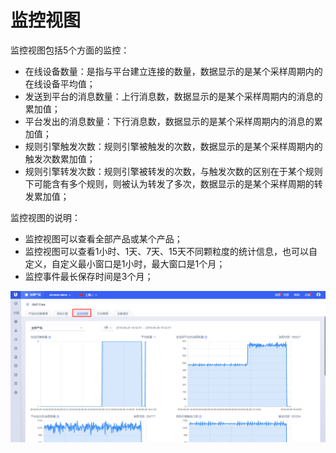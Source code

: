 # 监控视图
监控视图包括5个方面的监控：
- 在线设备数量：是指与平台建立连接的数量，数据显示的是某个采样周期内的在线设备平均值；
- 发送到平台的消息数量：上行消息数，数据显示的是某个采样周期内的消息的累加值；
- 平台发出的消息数量：下行消息数，数据显示的是某个采样周期内的消息的累加值；
- 规则引擎触发次数：规则引擎被触发的次数，数据显示的是某个采样周期内的触发次数累加值；
- 规则引擎转发次数：规则引擎被转发的次数，与触发次数的区别在于某个规则下可能含有多个规则，则被认为转发了多次，数据显示的是某个采样周期的转发累加值；

监控视图的说明：
- 监控视图可以查看全部产品或某个产品；
- 监控视图可以查看1小时、1天、7天、15天不同颗粒度的统计信息，也可以自定义，自定义最小窗口是1小时，最大窗口是1个月；
- 监控事件最长保存时间是3个月；


![设备监控](/images/设备监控.png)
